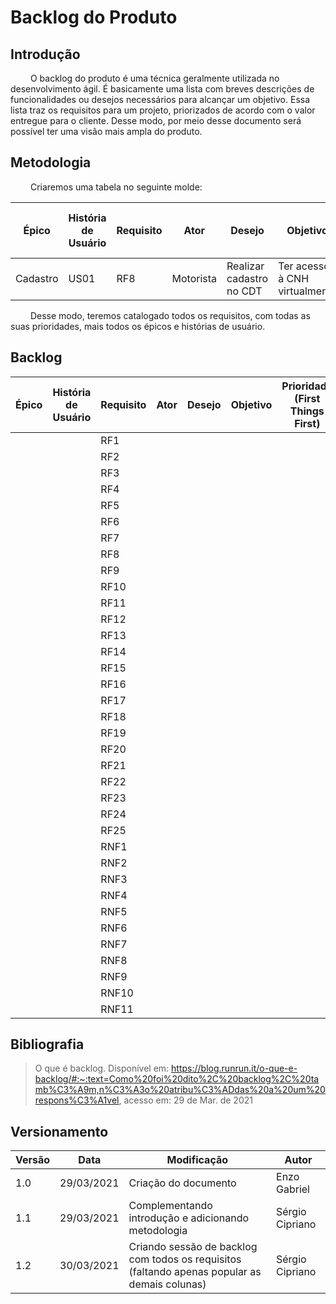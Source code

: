 # Backlog do Produto

## Introdução

&emsp;&emsp; O backlog do produto é uma técnica geralmente utilizada no desenvolvimento ágil. É basicamente uma lista com breves descrições de funcionalidades ou desejos necessários para alcançar um objetivo. Essa lista traz os requisitos para um projeto, priorizados de acordo com o valor entregue para o cliente. Desse modo, por meio desse documento será possível ter uma visão mais ampla do produto.

## Metodologia

&emsp;&emsp; Criaremos uma tabela no seguinte molde:

| Épico | História de Usuário | Requisito | Ator | Desejo | Objetivo | Prioridade (First Things First) | Prioridade (Moscow) |
|-|-|-|-|-|-|-|-|
| Cadastro | US01 | RF8 | Motorista | Realizar cadastro no CDT | Ter acesso à CNH virtualmente | 0,408 | Could |

&emsp;&emsp; Desse modo, teremos catalogado todos os requisitos, com todas as suas prioridades, mais todos os épicos e histórias de usuário.

## Backlog

| Épico | História de Usuário | Requisito | Ator | Desejo | Objetivo | Prioridade (First Things First) | Prioridade (Moscow) |
|-|-|-|-|-|-|-|-|
|  |  | RF1 |  |  |  |  |  |
|  |  | RF2 |  |  |  |  |  |
|  |  | RF3 |  |  |  |  |  |
|  |  | RF4 |  |  |  |  |  |
|  |  | RF5 |  |  |  |  |  |
|  |  | RF6 |  |  |  |  |  |
|  |  | RF7 |  |  |  |  |  |
|  |  | RF8 |  |  |  |  |  |
|  |  | RF9 |  |  |  |  |  |
|  |  | RF10 |  |  |  |  |  |
|  |  | RF11 |  |  |  |  |  |
|  |  | RF12 |  |  |  |  |  |
|  |  | RF13 |  |  |  |  |  |
|  |  | RF14 |  |  |  |  |  |
|  |  | RF15 |  |  |  |  |  |
|  |  | RF16 |  |  |  |  |  |
|  |  | RF17 |  |  |  |  |  |
|  |  | RF18 |  |  |  |  |  |
|  |  | RF19 |  |  |  |  |  |
|  |  | RF20 |  |  |  |  |  |
|  |  | RF21 |  |  |  |  |  |
|  |  | RF22 |  |  |  |  |  |
|  |  | RF23 |  |  |  |  |  |
|  |  | RF24 |  |  |  |  |  |
|  |  | RF25 |  |  |  |  |  |
|  |  | RNF1 |  |  |  |  |  |
|  |  | RNF2 |  |  |  |  |  |
|  |  | RNF3 |  |  |  |  |  |
|  |  | RNF4 |  |  |  |  |  |
|  |  | RNF5 |  |  |  |  |  |
|  |  | RNF6 |  |  |  |  |  |
|  |  | RNF7 |  |  |  |  |  |
|  |  | RNF8 |  |  |  |  |  |
|  |  | RNF9 |  |  |  |  |  |
|  |  | RNF10 |  |  |  |  |  |
|  |  | RNF11 |  |  |  |  |  |

## Bibliografia

> O que é backlog. Disponível em: https://blog.runrun.it/o-que-e-backlog/#:~:text=Como%20foi%20dito%2C%20backlog%2C%20tamb%C3%A9m,n%C3%A3o%20atribu%C3%ADdas%20a%20um%20respons%C3%A1vel, acesso em: 29 de Mar. de 2021

## Versionamento
| Versão | Data | Modificação | Autor |
|--|--|--|--|
| 1.0 | 29/03/2021 | Criação do documento | Enzo Gabriel |
| 1.1 | 29/03/2021 | Complementando introdução e adicionando metodologia | Sérgio Cipriano |
| 1.2 | 30/03/2021 | Criando sessão de backlog com todos os requisitos (faltando apenas popular as demais colunas) | Sérgio Cipriano |
